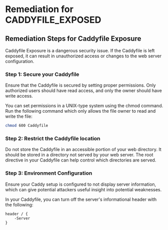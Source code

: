 # Remediation for CADDYFILE_EXPOSED

## Remediation Steps for Caddyfile Exposure
Caddyfile Exposure is a dangerous security issue. If the Caddyfile is left exposed, it can result in unauthorized access or changes to the web server configuration. 

### Step 1: Secure your Caddyfile
Ensure that the Caddyfile is secured by setting proper permissions. Only authorized users should have read access, and only the owner should have write access. 

You can set permissions in a UNIX-type system using the chmod command. Run the following command which only allows the file owner to read and write the file:
```bash
chmod 600 Caddyfile
```
### Step 2: Restrict the Caddyfile location
Do not store the Caddyfile in an accessible portion of your web directory. It should be stored in a directory not served by your web server. The root directive in your Caddyfile can help control which directories are served.

### Step 3: Environment Configuration
Ensure your Caddy setup is configured to not display server information, which can give potential attackers useful insight into potential weaknesses.

In your Caddyfile, you can turn off the server's informational header with the following:
```caddy
header / {
    -Server
}
```